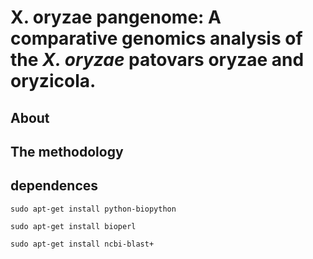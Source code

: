 # X. oryzae pangenome: A comparative genomics analysis of the *X. oryzae* patovars oryzae and oryzicola.

## About


## The methodology

## dependences

`sudo apt-get install python-biopython`

`sudo apt-get install bioperl`

`sudo apt-get install ncbi-blast+`


